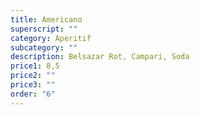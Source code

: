 ```yaml
---
title: Americano
superscript: ""
category: Aperitif
subcategory: ""
description: Belsazar Rot, Campari, Soda
price1: 8,5
price2: ""
price3: ""
order: "6"
---
```

